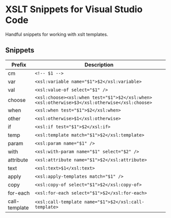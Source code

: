 # XSLT Snippets for Visual Studio Code

Handful snippets for working with xslt templates.

## Snippets

| Prefix      | Description                                                                                    |
| ----------- | ---------------------------------------------------------------------------------------------- |
| cm        | `<!-- $1 -->`                                                                                  |
| var       | `<xsl:variable name="$1">$2</xsl:variable>`                                                    |
| val       | `<xsl:value-of select="$1" />`                                                                 |
| choose    | `<xsl:choose><xsl:when test="$1">$2</xsl:when><xsl:otherwise>$3</xsl:otherwise</xsl:choose>`   |
| when      | `<xsl:when test="$1">$2</xsl:when>`                                                            |
| other     | `<xsl:otherwise>$1</xsl:otherwise>`                                                            |
| if        | `<xsl:if test="$1">$2</xsl:if>`                                                                |
| temp      | `<xsl:template match="$1">$2</xsl:template>`                                                   |
| param     | `<xsl:param name="$1" />`                                                                      |
| with      | `<xsl:with-param name="$1" select="$2" />`                                                     |
| attribute | `<xsl:attribute name="$1">$2</xsl:attribute>`                                                  |
| text      | `<xsl:text>$1</xsl:text>`                                                                      |
| apply     | `<xsl:apply-templates match="$1" />`                                                           |    
| copy      | `<xsl:copy-of select="$1">$2</xsl:copy-of>`                                                    |   
| for-each  | `<xsl:for-each select="$1">$2</xsl:for-each>`                                                  | 
| call-template  | `<xsl:call-template name="$1">$2</xsl:call-template>`                                     |